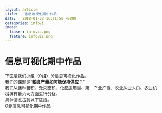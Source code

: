 ```yaml
---
layout: article
title:  "信息可视化期中作品"
date:   2018-01-02 16:01:50 +0800
categories: infovi
image:
  teaser: infovis.png
  feature: infovis.png
---
```

# 信息可视化期中作品

下面是我们小组（O组）的信息可视化作品。  
我们的课题是“**粮食产量如何能保持供应**？”  
我们从播种面积、受灾面积、化肥施用量、第一产业产值、农业从业人口、农业机械拥有量六大方面进行分析。  
具体请点击到以下链接。  
[O组信息可视化期中作品](https://zoe1122.github.io/qzxxkshzp.github.io/)